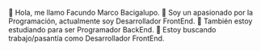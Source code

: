 👋 Hola, me llamo Facundo Marco Bacigalupo.
👀 Soy un apasionado por la Programación, actualmente soy Desarrollador FrontEnd.
🌱 También estoy estudiando para ser Programador BackEnd.
💼 Estoy buscando trabajo/pasantía como Desarrollador FrontEnd.
